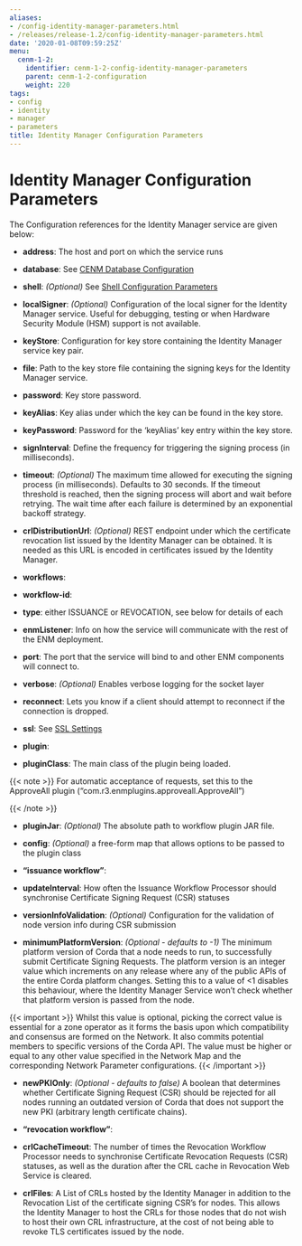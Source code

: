 ```yaml
---
aliases:
- /config-identity-manager-parameters.html
- /releases/release-1.2/config-identity-manager-parameters.html
date: '2020-01-08T09:59:25Z'
menu:
  cenm-1-2:
    identifier: cenm-1-2-config-identity-manager-parameters
    parent: cenm-1-2-configuration
    weight: 220
tags:
- config
- identity
- manager
- parameters
title: Identity Manager Configuration Parameters
---
```



# Identity Manager Configuration Parameters

The Configuration references for the Identity Manager service are given below:


* **address**:
The host and port on which the service runs


* **database**:
See [CENM Database Configuration](config-database.md)


* **shell**:
*(Optional)* See [Shell Configuration Parameters](config-shell.md)


* **localSigner**:
*(Optional)* Configuration of the local signer for the Identity Manager service. Useful for debugging, testing or when Hardware Security Module (HSM) support is not available.


* **keyStore**:
Configuration for key store containing the Identity Manager service key pair.


* **file**:
Path to the key store file containing the signing keys for the Identity Manager service.


* **password**:
Key store password.




* **keyAlias**:
Key alias under which the key can be found in the key store.


* **keyPassword**:
Password for the ‘keyAlias’ key entry within the key store.


* **signInterval**:
Define the frequency for triggering the signing process (in milliseconds).


* **timeout**:
*(Optional)* The maximum time allowed for executing the signing process (in milliseconds). Defaults
to 30 seconds. If the timeout threshold is reached, then the signing process will abort and wait
before retrying. The wait time after each failure is determined by an exponential backoff strategy.


* **crlDistributionUrl**:
*(Optional)* REST endpoint under which the certificate revocation list issued by the Identity Manager can be obtained.
It is needed as this URL is encoded in certificates issued by the Identity Manager.




* **workflows**:

* **workflow-id**:

* **type**:
either ISSUANCE or REVOCATION, see below for details of each


* **enmListener**:
Info on how the service will communicate with the rest of the ENM deployment.


* **port**:
The port that the service will bind to and other ENM components will connect to.


* **verbose**:
*(Optional)* Enables verbose logging for the socket layer


* **reconnect**:
Lets you know if a client should attempt to reconnect if the connection is dropped.


* **ssl**:
See [SSL Settings](config-ssl.md)




* **plugin**:

* **pluginClass**:
The main class of the plugin being loaded.

{{< note >}}
For automatic acceptance of requests, set this to the ApproveAll plugin (“com.r3.enmplugins.approveall.ApproveAll”)

{{< /note >}}

* **pluginJar**:
*(Optional)* The absolute path to workflow plugin JAR file.


* **config**:
*(Optional)* a free-form map that allows options to be passed to the plugin class






* **“issuance workflow”**:

* **updateInterval**:
How often the Issuance Workflow Processor should synchronise Certificate Signing Request (CSR) statuses


* **versionInfoValidation**:
*(Optional)* Configuration for the validation of node version info during CSR submission


* **minimumPlatformVersion**:
*(Optional - defaults to -1)* The minimum platform version of Corda that a node needs to run, to successfully submit Certificate Signing Requests. The platform
version is an integer value which increments on any release where any of the public APIs of the entire Corda platform changes. Setting this to a value of <1
disables this behaviour, where the Identity Manager Service won’t check whether that platform version is passed from the node.


{{< important >}}
Whilst this value is optional, picking the correct value is essential for a zone operator as it forms the basis upon which compatibility and consensus are formed on the Network. It also commits potential members to specific versions of the Corda API. The value must be higher or equal to any other value specified in the Network Map and the corresponding Network Parameter configurations.
{{< /important >}}


* **newPKIOnly**:
*(Optional - defaults to false)* A boolean that determines whether Certificate Signing Request (CSR) should be rejected for all nodes running an outdated version of Corda that does not support the new PKI (arbitrary length certificate chains).






* **“revocation workflow”**:

* **crlCacheTimeout**:
The number  of times the Revocation Workflow Processor needs to synchronise Certificate Revocation Requests (CSR) statuses, as well as the duration after the CRL cache in Revocation Web Service is cleared.


* **crlFiles**:
A List of CRLs hosted by the Identity Manager in addition to the Revocation List of the certificate signing CSR’s for nodes. This allows the Identity Manager to host the CRLs for those nodes that do not wish to host their own CRL infrastructure, at the cost of not being able to revoke TLS certificates issued by the node.







